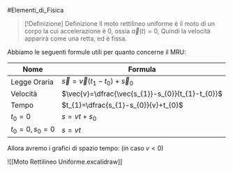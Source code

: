 #Elementi_di_Fisica 
>[!Definizione]  Definizione
>Il moto rettilineo uniforme è il moto di un corpo la cui accelerazione è 0, ossia $\vec{a}(t)=0$,
>Quindi la velocità apparirà come una retta, ed è fissa.

Abbiamo le seguenti formule utili per quanto concerne il MRU:

| Nome              | Formula                                          |
| ----------------- | ------------------------------------------------ |
| Legge Oraria      | $\vec{s}=\vec{v}(t_{1}-t_{0})+\vec{s}_{0}$       |
| Velocità          | $\vec{v}=\dfrac{\vec{s_{1}}-s_{0}}{t_{1}-t_{0}}$ |
| Tempo             | $t_{1}=\dfrac{s_{1}-s_{0}}{v}+t_{0}$             |
| $t_{0}=0$         | $s=vt+s_{0}$                                     |
| $t_{0}=0,s_{0}=0$ | $s=vt$                                           |

Allora avremo i grafici di spazio tempo:
(in caso $v<0$)

![[Moto Rettilineo Uniforme.excalidraw]]


